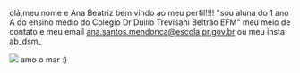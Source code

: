 olá,meu nome e Ana Beatriz bem vindo ao meu perfil!!!!
"sou aluna do 1 ano A do ensino medio do Colegio Dr Duilio Trevisani Beltrão EFM"
meu meio de contato e meu email ana.santos.mendonca@escola.pr.gov.br ou meu insta ab_dsm_

![](https://thumbs.dreamstime.com/b/superf%C3%ADcie-surfando-da-%C3%A1gua-onda-de-oceano-do-mar-124362369.jpg) amo o mar :)
